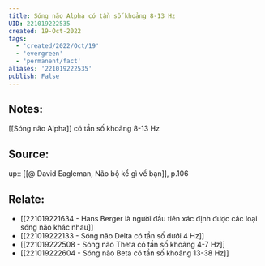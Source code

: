 ```yaml
---
title: Sóng não Alpha có tần số khoảng 8-13 Hz
UID: 221019222535
created: 19-Oct-2022
tags:
  - 'created/2022/Oct/19'
  - 'evergreen'
  - 'permanent/fact'
aliases: '221019222535'
publish: False
---
```

## Notes:
[[Sóng não Alpha]] có tần số khoảng 8-13 Hz

## Source:
up:: [[@ David Eagleman, Não bộ kể gì về bạn]], p.106

## Relate:
- [[221019221634 - Hans Berger là người đầu tiên xác định được các loại sóng não khác nhau]]
- [[221019222133 - Sóng não Delta có tần số dưới 4 Hz]]
- [[221019222508 - Sóng não Theta có tần số khoảng 4-7 Hz]]
- [[221019222604 - Sóng não Beta có tần số khoảng 13-38 Hz]]